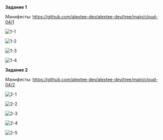 **Задание 1**

Манифесты: https://github.com/alextee-dev/alextee-dev/tree/main/cloud-04/1

![1-1](https://github.com/user-attachments/assets/8c80b245-97e4-4f5e-8be1-c5e34646eca3)

![1-2](https://github.com/user-attachments/assets/ac0c9bee-1ca3-4b05-a48e-6b029d0d6927)

![1-3](https://github.com/user-attachments/assets/1738ce91-c739-48f4-8f45-49ac41eae607)

![1-4](https://github.com/user-attachments/assets/268548e9-75bf-4a70-a098-de2a527c440a)


**Задание 2**

Манифесты: https://github.com/alextee-dev/alextee-dev/tree/main/cloud-04/2

![2-1](https://github.com/user-attachments/assets/0e0a5304-cf2a-459d-bdc9-1434ecf94025)

![2-2](https://github.com/user-attachments/assets/f8736a4f-3fe6-4557-8e34-1c67c403ad14)

![2-3](https://github.com/user-attachments/assets/7242e19b-0c39-4606-8e84-df0d1408af66)

![2-4](https://github.com/user-attachments/assets/20f72995-b3fe-4dc5-825a-47838973e046)

![2-5](https://github.com/user-attachments/assets/63003244-c766-4b33-b0ac-37945781ebd4)
